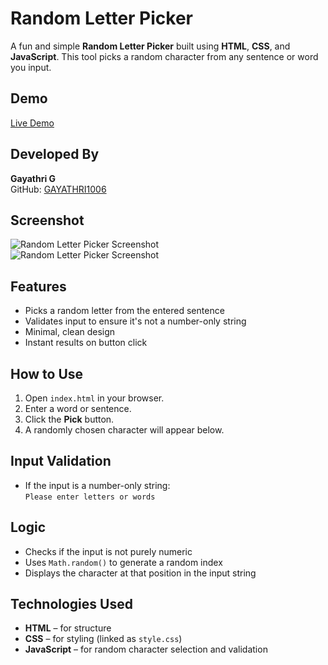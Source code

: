 # Random Letter Picker

A fun and simple **Random Letter Picker** built using **HTML**, **CSS**, and **JavaScript**. This tool picks a random character from any sentence or word you input.

## Demo

[Live Demo](https://random-letter-sample.netlify.app/)  

## Developed By
**Gayathri G**  
GitHub: [GAYATHRI1006](https://github.com/GAYATHRI1006)

## Screenshot

![Random Letter Picker Screenshot](random1.png)  
![Random Letter Picker Screenshot](random2.png)  

## Features

- Picks a random letter from the entered sentence
- Validates input to ensure it's not a number-only string
- Minimal, clean design
- Instant results on button click

## How to Use

1. Open `index.html` in your browser.
2. Enter a word or sentence.
3. Click the **Pick** button.
4. A randomly chosen character will appear below.

## Input Validation

- If the input is a number-only string:  
  `Please enter letters or words`

##  Logic 

- Checks if the input is not purely numeric
- Uses `Math.random()` to generate a random index
- Displays the character at that position in the input string

## Technologies Used

- **HTML** – for structure
- **CSS** – for styling (linked as `style.css`)
- **JavaScript** – for random character selection and validation

